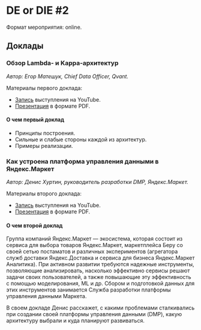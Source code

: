 # DE or DIE #2

Формат мероприятия: online.

## Доклады

### Обзор Lambda- и Kappa-архитектур

_Автор: Егор Матешук, Chief Data Officer, Qvant._

Материалы первого доклада:

- [Запись]() выступления на YouTube.
- [Презентация](Egor%20Mateshuk%20-%20Lambda%20%26%20Kappa.pdf) в формате PDF.

#### О чем первый доклад

- Принципы построения.
- Сильные и слабые стороны каждой из архитектур.
- Примеры реализации.

### Как устроена платформа управления данными в Яндекс.Маркет

_Автор: Денис Хуртин, руководитель разработки DMP, Яндекс.Маркет._

Материалы второго доклада:

- [Запись]() выступления на YouTube.
- [Презентация](Denis%20Khurtin%20-%20Yandex%20Market%20DMP.pdf) в формате PDF.

#### О чем второй доклад

Группа компаний Яндекс.Маркет — экосистема, которая состоит из сервиса для выбора товаров Яндекс.Маркет, маркетплейса Беру со своей сетью постаматов и различных экспериментов (агрегатора служб доставки Яндекс.Доставка и сервиса для бизнеса Яндекс.Маркет Аналитика). При активном развитии требуются надежные инструменты, позволяющие анализировать, насколько эффективно сервисы решают задачи своих пользователей, а также повышающие эту эффективность с помощью моделирования, ML и др. Сбором и подготовкой данных для этих инструментов занимается Служба разработки платформы управления данными Маркета.

В своем докладе Денис расскажет, с какими проблемами сталкивались при создании своей платформы управления данными (DMP), какую архитектуру выбрали и куда планируют развиваться.
